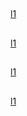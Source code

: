 ##
[l1](https://github.com/micolore/note/blob/master/linux/imgs/l1.jpg)
##
[l1](https://github.com/micolore/note/blob/master/linux/imgs/l2.jpg)
##
[l1](https://github.com/micolore/note/blob/master/linux/imgs/l3.jpg)
##
[l1](https://github.com/micolore/note/blob/master/linux/imgs/l4.jpg)
